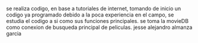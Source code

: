 se realiza codigo, en base a tutoriales de internet, tomando de inicio un codigo ya programado debido a la poca experiencia en el campo, se estudia el codigo a si como sus funciones principales. se toma la movieDB como conexion de busqueda principal de peliculas.  jesse alejandro almanza garcia 
